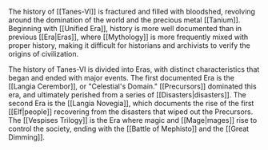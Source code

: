 The history of [[Tanes-VI]] is fractured and filled with bloodshed, revolving around the domination of the world and the precious metal [[Tanium]]. Beginning with [[Unified Era]], history is more well documented than in previous [[Era|Eras]], where [[Mythology]] is more frequently mixed with proper history, making it difficult for historians and archivists to verify the origins of civilization. 

The history of Tanes-VI is divided into Eras, with distinct characteristics that began and ended with major events. The first documented Era is the [[Langia Cerembor]], or "Celestial's Domain." [[Precursors]] dominated this era, and ultimately perished from a series of [[Disasters|disasters]]. The second Era is the [[Langia Novegia]], which documents the rise of the first [[Elf|people]] recovering from the disasters that wiped out the Precursors. The [[Vespises Trilogy]] is the Era where magic and [[Mage|mages]] rise to control the society, ending with the [[Battle of Mephisto]] and the [[Great Dimming]].